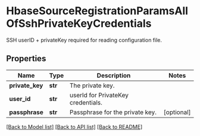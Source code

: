 # HbaseSourceRegistrationParamsAllOfSshPrivateKeyCredentials

SSH  userID + privateKey required for reading configuration file.

## Properties
Name | Type | Description | Notes
------------ | ------------- | ------------- | -------------
**private_key** | **str** | The private key. | 
**user_id** | **str** | userId for PrivateKey credentials. | 
**passphrase** | **str** | Passphrase for the private key. | [optional] 

[[Back to Model list]](../README.md#documentation-for-models) [[Back to API list]](../README.md#documentation-for-api-endpoints) [[Back to README]](../README.md)


